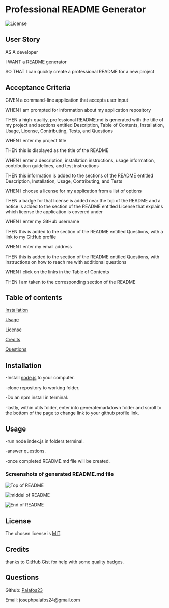 
# Professional README Generator
  ![License](https://img.shields.io/badge/license-MIT-green.svg)

  ## User Story 
     
  AS A developer

  I WANT a README generator

  SO THAT I can quickly create a professional README for a new project
    
  
  ## Acceptance Criteria
  GIVEN a command-line application that accepts user input
  
  WHEN I am prompted for information about my application repository
  
  THEN a high-quality, professional README.md is generated with the title of my project and sections entitled Description, Table of Contents, Installation, Usage, License, Contributing, Tests, and Questions

  WHEN I enter my project title

  THEN this is displayed as the title of the README

  WHEN I enter a description, installation instructions, usage information, contribution guidelines, and test instructions

  THEN this information is added to the sections of the README entitled Description, Installation, Usage, Contributing, and Tests

  WHEN I choose a license for my application from a list of options

  THEN a badge for that license is added near the top of the README and a notice is added to the section of the README entitled License that explains which license the application is covered under

  WHEN I enter my GitHub username

  THEN this is added to the section of the README entitled Questions, with a link to my GitHub profile

  WHEN I enter my email address

  THEN this is added to the section of the README entitled Questions, with instructions on how to reach me with additional questions

  WHEN I click on the links in the Table of Contents

  THEN I am taken to the corresponding section of the README
  
  

  ## Table of contents
  
  [Installation](#installation)
  

  [Usage](#usage)
  

  [License](#license)


  [Credits](#credits)


  [Questions](#questions)


  ## Installation
  -Install [node.js](https://nodejs.org/en) to your computer.

  -clone repository to working folder. 

  -Do an npm install in terminal. 

  -lastly, within utils folder, enter into generatemarkdown folder and scroll to the 
  bottom of the page to change link to your github profile link.

  ## Usage
  -run node index.js in folders terminal.

  -answer questions. 
  
  -once completed README.md file will be created. 
  
  ### Screenshots of generated README.md file
 ![Top of README](https://github.com/Palafos23/Readme_Generator/assets/132620047/bead1313-2b39-409e-ab72-311f85eae415)



 ![middel of README](https://github.com/Palafos23/Readme_Generator/assets/132620047/9a50f8e7-40ab-441b-ba0c-cd84220d759e)



 ![End of README](https://github.com/Palafos23/Readme_Generator/assets/132620047/0d40f622-181a-4f6c-80f8-dd38b2b21bb5)
  ## License

  The chosen license is [MIT](https://choosealicense.com/licenses/mit/#).

  ## Credits
  thanks to [GitHub Gist](https://gist.github.com/lukas-h/2a5d00690736b4c3a7ba) for help with some quality badges.

  ## Questions

  Github: [Palafos23](https://github.com/Palafos23)
  

  Email: josephpalafos24@gmail.com
